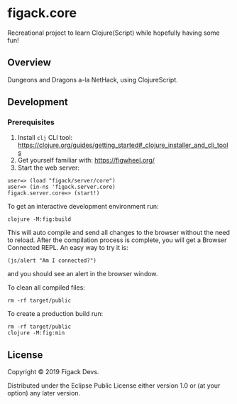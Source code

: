 # figack.core

Recreational project to learn Clojure(Script) while hopefully having some fun!

## Overview

Dungeons and Dragons a-la NetHack, using ClojureScript.

## Development

### Prerequisites

1. Install `clj` CLI tool: https://clojure.org/guides/getting_started#_clojure_installer_and_cli_tools
2. Get yourself familiar with: https://figwheel.org/
3. Start the web server:
```{.clj}
user=> (load "figack/server/core")
user=> (in-ns 'figack.server.core)
figack.server.core=> (start!)
```

To get an interactive development environment run:

    clojure -M:fig:build

This will auto compile and send all changes to the browser without the
need to reload. After the compilation process is complete, you will
get a Browser Connected REPL. An easy way to try it is:

    (js/alert "Am I connected?")

and you should see an alert in the browser window.

To clean all compiled files:

    rm -rf target/public

To create a production build run:

    rm -rf target/public
    clojure -M:fig:min

## License

Copyright © 2019 Figack Devs.

Distributed under the Eclipse Public License either version 1.0 or (at your
option) any later version.
